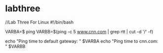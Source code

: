# labthree
//Lab Three For Linux
#!/bin/bash

VARBA=$ ping
VARBB=$(ping -c 5 www.cnn.com | grep rtt | cut -d '/' -f)

echo "Ping time to default gateway: " $VARBA
echo "Ping time to cnn.com: " $VARBB
